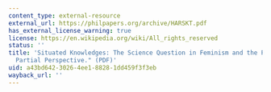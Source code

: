 ```yaml
---
content_type: external-resource
external_url: https://philpapers.org/archive/HARSKT.pdf
has_external_license_warning: true
license: https://en.wikipedia.org/wiki/All_rights_reserved
status: ''
title: 'Situated Knowledges: The Science Question in Feminism and the Privilege of
  Partial Perspective." (PDF)'
uid: a43bd642-3026-4ee1-8828-1dd459f3f3eb
wayback_url: ''
---
```

